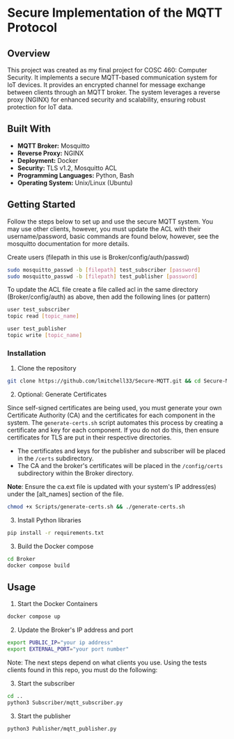 # **Secure Implementation of the MQTT Protocol**

## **Overview**

This project was created as my final project for COSC 460: Computer Security. It implements a secure MQTT-based communication system for IoT devices. It provides an encrypted channel for message exchange between clients through an MQTT broker. The system leverages a reverse proxy (NGINX) for enhanced security and scalability, ensuring robust protection for IoT data.

## **Built With**

- **MQTT Broker:** Mosquitto
- **Reverse Proxy:** NGINX
- **Deployment:** Docker
- **Security:** TLS v1.2, Mosquitto ACL
- **Programming Languages:** Python, Bash
- **Operating System:** Unix/Linux (Ubuntu)

## **Getting Started**

Follow the steps below to set up and use the secure MQTT system. You may use other clients, however, you must update the ACL with their username/password, basic commands are found below, however, see the mosquitto documentation for more details.

Create users (filepath in this use is Broker/config/auth/passwd)
```sh
sudo mosquitto_passwd -b [filepath] test_subscriber [password]
sudo mosquitto_passwd -b [filepath] test_publisher [password]
```

To update the ACL file create a file called acl in the same directory (Broker/config/auth) as above, then add the following lines (or pattern)
```sh
user test_subscriber
topic read [topic_name]

user test_publisher
topic write [topic_name]
```

### Installation

1. Clone the repository

```sh
git clone https://github.com/lmitchell33/Secure-MQTT.git && cd Secure-MQTT
```

2. Optional: Generate Certificates

Since self-signed certificates are being used, you must generate your own Certificate Authority (CA) and the certificates for each component in the system. The `generate-certs.sh` script automates this process by creating a certificate and key for each component. If you do not do this, then ensure certificates for TLS are put in their respective directories.

- The certificates and keys for the publisher and subscriber will be placed in the `/certs` subdirectory.
- The CA and the broker's certificates will be placed in the `/config/certs` subdirectory within the Broker directory.

**Note**: Ensure the ca.ext file is updated with your system's IP address(es) under the [alt_names] section of the file.

```sh
chmod +x Scripts/generate-certs.sh && ./generate-certs.sh
```

3. Install Python libraries

```sh
pip install -r requirements.txt
```

3. Build the Docker compose

```sh
cd Broker
docker compose build
```

## **Usage**

1. Start the Docker Containers

```sh
docker compose up
```

2. Update the Broker's IP address and port

```sh
export PUBLIC_IP="your ip address"
export EXTERNAL_PORT="your port number"
```

Note: The next steps depend on what clients you use. Using the tests clients found in this repo, you must do the following:

3. Start the subscriber

```sh
cd ..
python3 Subscriber/mqtt_subscriber.py
```

3. Start the publisher

```sh
python3 Publisher/mqtt_publisher.py
```
